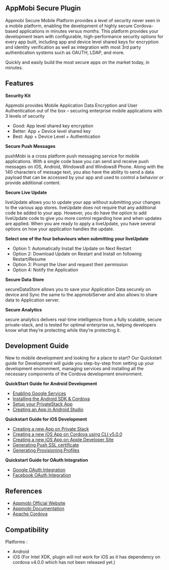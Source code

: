 **AppMobi Secure Plugin**
---------------------
Appmobi Secure Mobile Platform provides a level of security never seen in a mobile platform, enabling the development of highly secure Cordova-based applications in minutes versus months. This platform provides your development team with configurable, high-performance security options for every app built, including app and device level shared keys for encryption and identity verification as well as integration with most 3rd party authentication systems such as OAUTH, LDAP, and more.

Quickly and easily build the most secure apps on the market today, in minutes.

**Features**
--------
**Security Kit**

Appmobi provides Mobile Application Data Encryption and User Authentication out of the box – securing enterprise mobile applications with 3 levels of security

 - Good: App level shared key encryption
 - Better: App + Device level shared key
 - Best: App + Device Level + Authentication
 
**Secure Push Messages**

pushMobi is a cross platform push messaging service for mobile applications. With a single code base you can send and receive push messages on iOS, Android, Windows8 and Windows8 Phone. Along with the 140 characters of message text, you also have the ability to send a data payload that can be accessed by your app and used to control a behavior or provide additional content.

**Secure Live Update**

liveUpdate allows you to update your app without submitting your changes to the various app stores. liveUpdate does not require that any additional code be added to your app. However, you do have the option to add liveUpdate code to give you more control regarding how and when updates are applied. When you are ready to apply a liveUpdate, you have several options on how your application handles the update.

**Select one of the four behaviours when submitting your liveUpdate**

- Option 1: Automatically Install the Update on Next Restart
- Option 2: Download Update on Restart and Install on following Restart/Resume
- Option 3: Prompt the User and request their permission
- Option 4: Notify the Application

**Secure Data Store**

secureDataStore allows you to save your Application Data securely on device and Sync the same to the appmobiServer and also allows to share data to Application server.

**Secure Analytics**

secure analytics delivers real-time intelligence from a fully scalable, secure private-stack, and is tested for optimal enterprise us, helping developers know what they’re protecting while they’re protecting it.

**Development Guide**
---------------------

New to mobile development and looking for a place to start? Our Quickstart guide for Development will guide you step-by-step from setting up your development environment, managing services and installing all the necessary components of the Cordova development environment.

**QuickStart Guide for Android Development**
 - [Enabling Google Services](https://docs.appmobi.com/guides/quickstart-android/index.html#enabling-google-services)
 - [Installing the Android SDK & Cordova](https://docs.appmobi.com/guides/quickstart-android/index.html#installing-the-android-sdk-cordova)
 - [Setup your PrivateStack App](https://docs.appmobi.com/guides/quickstart-android/index.html#setup-your-privatestack-app)
 - [Creating an App in Android Studio](https://docs.appmobi.com/guides/quickstart-android/index.html#creating-an-app-in-android-studio)

**Quickstart Guide for iOS Development**
-  [Creating a new App on Private Stack](https://docs.appmobi.com/guides/quickstart-ios/index.html#creating-a-new-app-on-private-stack) 
-  [Creating a new iOS App on Cordova using CLI v5.0.0](https://docs.appmobi.com/guides/quickstart-ios/index.html#creating-a-new-ios-app-on-cordova-using-cli-v5-0-0) 
-  [Creating a new iOS App on Apple Developer Site](https://docs.appmobi.com/guides/quickstart-ios/index.html#creating-a-new-ios-app-on-apple-developer-site) 
-  [Generating Push SSL certificate](https://docs.appmobi.com/guides/quickstart-ios/index.html#generating-push-ssl-certificate) 
-  [Generating Provisioning Profiles](https://docs.appmobi.com/guides/quickstart-ios/index.html#generating-provisioning-profiles) 

**Quickstart Guide for OAuth Integration**
 - [Google OAuth Integration](https://docs.appmobi.com/guides/quickstart-oauth/index.html#google-oauth-integration) 
 - [Facebook OAuth Integration](https://docs.appmobi.com/guides/quickstart-oauth/index.html#facebook-oauth-integration)

**References**
----------
 -  [Appmobi Official Website](https://www.appmobi.com/)
 -  [Appmobi Documentation](https://docs.appmobi.com/) 
 -  [Apache Cordova](https://cordova.apache.org/) 

**Compatibility**
----------
Platforms : 
- Android
- iOS (For Intel XDK, plugin will not work for iOS as it has dependency on cordova v4.0.0 which has not been released yet.)